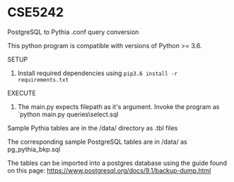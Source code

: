 # CSE5242
PostgreSQL to Pythia .conf query conversion

This python program is compatible with versions of Python >= 3.6.

SETUP

1. Install required dependencies using `pip3.6 install -r requirements.txt`

EXECUTE

1. The main.py expects filepath as it's argument. Invoke the program as `python main.py queries\select.sql

Sample Pythia tables are in the /data/ directory as .tbl files

The corresponding sample PostgreSQL tables are in /data/ as pg_pythia_bkp.sql

The tables can be imported into a postgres database using the guide found on this page: https://www.postgresql.org/docs/9.1/backup-dump.html
